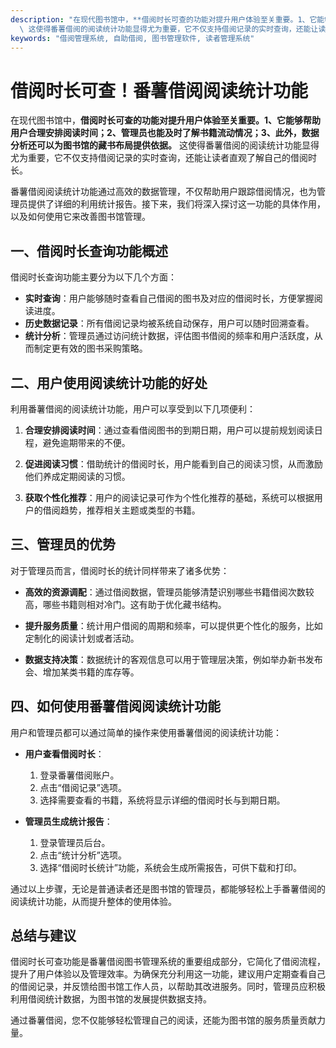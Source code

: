 ```yaml
---
description: "在现代图书馆中，**借阅时长可查的功能对提升用户体验至关重要。1、它能够帮助用户合理安排阅读时间；2、管理员也能及时了解书籍流动情况；3、此外，数据分析还可以为图书馆的藏书布局提供依据。**\
  \ 这使得番薯借阅的阅读统计功能显得尤为重要，它不仅支持借阅记录的实时查询，还能让读者直观了解自己的借阅时长。"
keywords: "借阅管理系统, 自助借阅, 图书管理软件, 读者管理系统"
---
```

# 借阅时长可查！番薯借阅阅读统计功能

在现代图书馆中，**借阅时长可查的功能对提升用户体验至关重要。1、它能够帮助用户合理安排阅读时间；2、管理员也能及时了解书籍流动情况；3、此外，数据分析还可以为图书馆的藏书布局提供依据。** 这使得番薯借阅的阅读统计功能显得尤为重要，它不仅支持借阅记录的实时查询，还能让读者直观了解自己的借阅时长。

番薯借阅阅读统计功能通过高效的数据管理，不仅帮助用户跟踪借阅情况，也为管理员提供了详细的利用统计报告。接下来，我们将深入探讨这一功能的具体作用，以及如何使用它来改善图书馆管理。

## **一、借阅时长查询功能概述**

借阅时长查询功能主要分为以下几个方面：

- **实时查询**：用户能够随时查看自己借阅的图书及对应的借阅时长，方便掌握阅读进度。
- **历史数据记录**：所有借阅记录均被系统自动保存，用户可以随时回溯查看。
- **统计分析**：管理员通过访问统计数据，评估图书借阅的频率和用户活跃度，从而制定更有效的图书采购策略。

## **二、用户使用阅读统计功能的好处**

利用番薯借阅的阅读统计功能，用户可以享受到以下几项便利：

1. **合理安排阅读时间**：通过查看借阅图书的到期日期，用户可以提前规划阅读日程，避免逾期带来的不便。
  
2. **促进阅读习惯**：借助统计的借阅时长，用户能看到自己的阅读习惯，从而激励他们养成定期阅读的习惯。
  
3. **获取个性化推荐**：用户的阅读记录可作为个性化推荐的基础，系统可以根据用户的借阅趋势，推荐相关主题或类型的书籍。

## **三、管理员的优势**

对于管理员而言，借阅时长的统计同样带来了诸多优势：

- **高效的资源调配**：通过借阅数据，管理员能够清楚识别哪些书籍借阅次数较高，哪些书籍则相对冷门。这有助于优化藏书结构。
  
- **提升服务质量**：统计用户借阅的周期和频率，可以提供更个性化的服务，比如定制化的阅读计划或者活动。
  
- **数据支持决策**：数据统计的客观信息可以用于管理层决策，例如举办新书发布会、增加某类书籍的库存等。

## **四、如何使用番薯借阅阅读统计功能**

用户和管理员都可以通过简单的操作来使用番薯借阅的阅读统计功能：

- **用户查看借阅时长**：
  1. 登录番薯借阅账户。
  2. 点击“借阅记录”选项。
  3. 选择需要查看的书籍，系统将显示详细的借阅时长与到期日期。
  
- **管理员生成统计报告**：
  1. 登录管理员后台。
  2. 点击“统计分析”选项。
  3. 选择“借阅时长统计”功能，系统会生成所需报告，可供下载和打印。

通过以上步骤，无论是普通读者还是图书馆的管理员，都能够轻松上手番薯借阅的阅读统计功能，从而提升整体的使用体验。

## **总结与建议**

借阅时长可查功能是番薯借阅图书管理系统的重要组成部分，它简化了借阅流程，提升了用户体验以及管理效率。为确保充分利用这一功能，建议用户定期查看自己的借阅记录，并反馈给图书馆工作人员，以帮助其改进服务。同时，管理员应积极利用借阅统计数据，为图书馆的发展提供数据支持。

通过番薯借阅，您不仅能够轻松管理自己的阅读，还能为图书馆的服务质量贡献力量。
